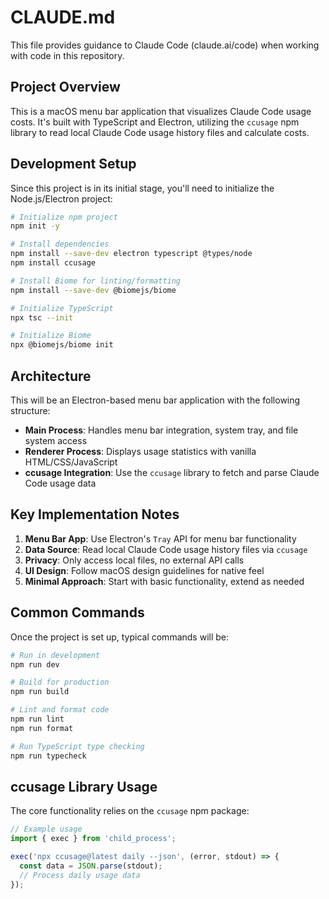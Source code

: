 # CLAUDE.md

This file provides guidance to Claude Code (claude.ai/code) when working with code in this repository.

## Project Overview

This is a macOS menu bar application that visualizes Claude Code usage costs. It's built with TypeScript and Electron, utilizing the `ccusage` npm library to read local Claude Code usage history files and calculate costs.

## Development Setup

Since this project is in its initial stage, you'll need to initialize the Node.js/Electron project:

```bash
# Initialize npm project
npm init -y

# Install dependencies
npm install --save-dev electron typescript @types/node
npm install ccusage

# Install Biome for linting/formatting
npm install --save-dev @biomejs/biome

# Initialize TypeScript
npx tsc --init

# Initialize Biome
npx @biomejs/biome init
```

## Architecture

This will be an Electron-based menu bar application with the following structure:
- **Main Process**: Handles menu bar integration, system tray, and file system access
- **Renderer Process**: Displays usage statistics with vanilla HTML/CSS/JavaScript
- **ccusage Integration**: Use the `ccusage` library to fetch and parse Claude Code usage data

## Key Implementation Notes

1. **Menu Bar App**: Use Electron's `Tray` API for menu bar functionality
2. **Data Source**: Read local Claude Code usage history files via `ccusage`
3. **Privacy**: Only access local files, no external API calls
4. **UI Design**: Follow macOS design guidelines for native feel
5. **Minimal Approach**: Start with basic functionality, extend as needed

## Common Commands

Once the project is set up, typical commands will be:
```bash
# Run in development
npm run dev

# Build for production
npm run build

# Lint and format code
npm run lint
npm run format

# Run TypeScript type checking
npm run typecheck
```

## ccusage Library Usage

The core functionality relies on the `ccusage` npm package:
```typescript
// Example usage
import { exec } from 'child_process';

exec('npx ccusage@latest daily --json', (error, stdout) => {
  const data = JSON.parse(stdout);
  // Process daily usage data
});
```
